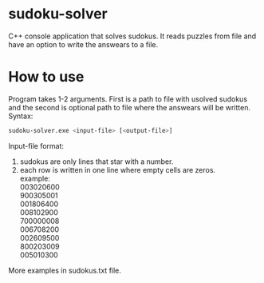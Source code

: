 # sudoku-solver
C++ console application that solves sudokus. It reads puzzles from file and have an option to write the answears to a file.

# How to use

Program takes 1-2 arguments. First is a path to file with usolved sudokus and the second is optional path to file where the answears will be written.
Syntax:
```bash
sudoku-solver.exe <input-file> [<output-file>]
```
Input-file format:
  1. sudokus are only lines that star with a number.
  2. each row is written in one line where empty cells are zeros.<br />
example: <br />
003020600<br />
900305001<br />
001806400<br />
008102900<br />
700000008<br />
006708200<br />
002609500<br />
800203009<br />
005010300<br />

More examples in sudokus.txt file.
